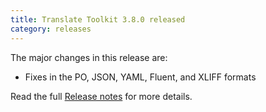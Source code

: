 ```yaml
---
title: Translate Toolkit 3.8.0 released
category: releases
---
```


The major changes in this release are:

- Fixes in the PO, JSON, YAML, Fluent, and XLIFF formats

Read the full [Release notes](https://docs.translatehouse.org/projects/translate-toolkit/en/latest/releases/3.8.0.html) for more details.
